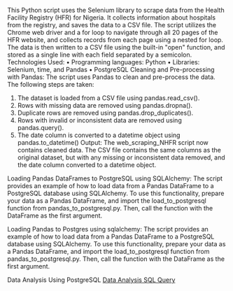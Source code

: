 This Python script uses the Selenium library to scrape data from the Health Facility Registry (HFR) for Nigeria. It collects information about hospitals from the registry, and saves the data to a CSV file. The script utilizes the Chrome web driver and a for loop to navigate through all 20 pages of the HFR website, and collects records from each page using a nested for loop. The data is then written to a CSV file using the built-in "open" function, and stored as a single line with each field separated by a semicolon.
Technologies Used:
•	Programming languages: Python
•	Libraries: Selenium, time, and Pandas
•	PostgreSQL
Cleaning and Pre-processing with Pandas: 
The script uses Pandas to clean and pre-process the data. The following steps are taken:
1.	The dataset is loaded from a CSV file using pandas.read_csv().
2.	Rows with missing data are removed using pandas.dropna().
3.	Duplicate rows are removed using pandas.drop_duplicates().
4.	Rows with invalid or inconsistent data are removed using pandas.query().
5.	The date column is converted to a datetime object using pandas.to_datetime()
Output:
The web_scraping_NHFR script now contains cleaned data. The CSV file contains the same columns as the original dataset, but with any missing or inconsistent data removed, and the date column converted to a datetime object.

Loading Pandas DataFrames to PostgreSQL using SQLAlchemy:
The script provides an example of how to load data from a Pandas DataFrame to a PostgreSQL database using SQLAlchemy. To use this functionality, prepare your data as a Pandas DataFrame, and import the load_to_postgresql function from pandas_to_postgresql.py. Then, call the function with the DataFrame as the first argument.

Loading Pandas to Postgres using sqlalchemy:
The script provides an example of how to load data from a Pandas DataFrame to a PostgreSQL database using SQLAlchemy. To use this functionality, prepare your data as a Pandas DataFrame, and import the load_to_postgresql function from pandas_to_postgresql.py. Then, call the function with the DataFrame as the first argument.

Data Analysis Using PostgreSQL
<a href=" NHFR_web_scraping_with_python/NHFR_query.sql at main · taofeekadisa/NHFR_web_scraping_with_python (github.com) ">Data Analysis SQL Query</a>
